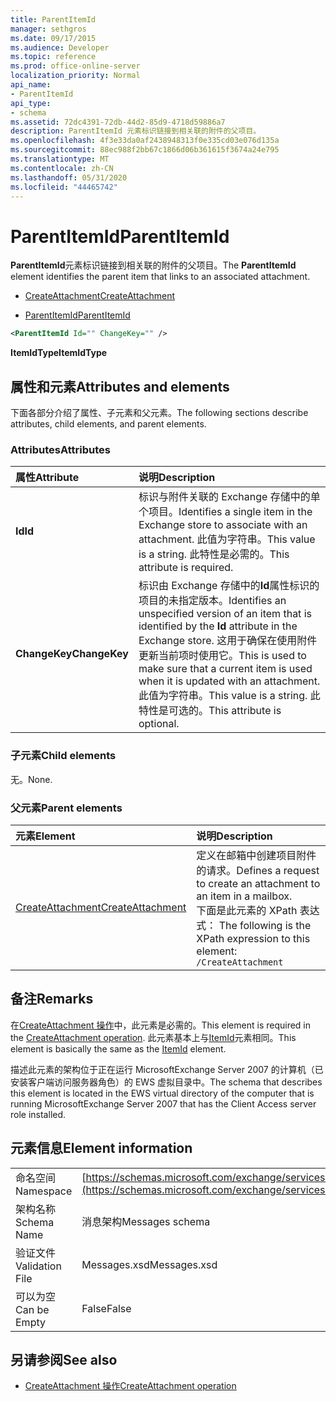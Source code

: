 ```yaml
---
title: ParentItemId
manager: sethgros
ms.date: 09/17/2015
ms.audience: Developer
ms.topic: reference
ms.prod: office-online-server
localization_priority: Normal
api_name:
- ParentItemId
api_type:
- schema
ms.assetid: 72dc4391-72db-44d2-85d9-4718d59886a7
description: ParentItemId 元素标识链接到相关联的附件的父项目。
ms.openlocfilehash: 4f3e33da0af2438948313f0e335cd03e076d135a
ms.sourcegitcommit: 88ec988f2bb67c1866d06b361615f3674a24e795
ms.translationtype: MT
ms.contentlocale: zh-CN
ms.lasthandoff: 05/31/2020
ms.locfileid: "44465742"
---
```

# <a name="parentitemid"></a><span data-ttu-id="183fd-103">ParentItemId</span><span class="sxs-lookup"><span data-stu-id="183fd-103">ParentItemId</span></span>

<span data-ttu-id="183fd-104">**ParentItemId**元素标识链接到相关联的附件的父项目。</span><span class="sxs-lookup"><span data-stu-id="183fd-104">The **ParentItemId** element identifies the parent item that links to an associated attachment.</span></span> 
  
- [<span data-ttu-id="183fd-105">CreateAttachment</span><span class="sxs-lookup"><span data-stu-id="183fd-105">CreateAttachment</span></span>](createattachment.md)
  
- [<span data-ttu-id="183fd-106">ParentItemId</span><span class="sxs-lookup"><span data-stu-id="183fd-106">ParentItemId</span></span>](parentitemid.md)
  
```xml
<ParentItemId Id="" ChangeKey="" />
```

<span data-ttu-id="183fd-107">**ItemIdType**</span><span class="sxs-lookup"><span data-stu-id="183fd-107">**ItemIdType**</span></span>

## <a name="attributes-and-elements"></a><span data-ttu-id="183fd-108">属性和元素</span><span class="sxs-lookup"><span data-stu-id="183fd-108">Attributes and elements</span></span>

<span data-ttu-id="183fd-109">下面各部分介绍了属性、子元素和父元素。</span><span class="sxs-lookup"><span data-stu-id="183fd-109">The following sections describe attributes, child elements, and parent elements.</span></span>
  
### <a name="attributes"></a><span data-ttu-id="183fd-110">Attributes</span><span class="sxs-lookup"><span data-stu-id="183fd-110">Attributes</span></span>

|<span data-ttu-id="183fd-111">**属性**</span><span class="sxs-lookup"><span data-stu-id="183fd-111">**Attribute**</span></span>|<span data-ttu-id="183fd-112">**说明**</span><span class="sxs-lookup"><span data-stu-id="183fd-112">**Description**</span></span>|
|:-----|:-----|
|<span data-ttu-id="183fd-113">**Id**</span><span class="sxs-lookup"><span data-stu-id="183fd-113">**Id**</span></span> <br/> |<span data-ttu-id="183fd-114">标识与附件关联的 Exchange 存储中的单个项目。</span><span class="sxs-lookup"><span data-stu-id="183fd-114">Identifies a single item in the Exchange store to associate with an attachment.</span></span> <span data-ttu-id="183fd-115">此值为字符串。</span><span class="sxs-lookup"><span data-stu-id="183fd-115">This value is a string.</span></span> <span data-ttu-id="183fd-116">此特性是必需的。</span><span class="sxs-lookup"><span data-stu-id="183fd-116">This attribute is required.</span></span>  <br/> |
|<span data-ttu-id="183fd-117">**ChangeKey**</span><span class="sxs-lookup"><span data-stu-id="183fd-117">**ChangeKey**</span></span> <br/> |<span data-ttu-id="183fd-118">标识由 Exchange 存储中的**Id**属性标识的项目的未指定版本。</span><span class="sxs-lookup"><span data-stu-id="183fd-118">Identifies an unspecified version of an item that is identified by the **Id** attribute in the Exchange store.</span></span> <span data-ttu-id="183fd-119">这用于确保在使用附件更新当前项时使用它。</span><span class="sxs-lookup"><span data-stu-id="183fd-119">This is used to make sure that a current item is used when it is updated with an attachment.</span></span> <span data-ttu-id="183fd-120">此值为字符串。</span><span class="sxs-lookup"><span data-stu-id="183fd-120">This value is a string.</span></span> <span data-ttu-id="183fd-121">此特性是可选的。</span><span class="sxs-lookup"><span data-stu-id="183fd-121">This attribute is optional.</span></span>  <br/> |
   
### <a name="child-elements"></a><span data-ttu-id="183fd-122">子元素</span><span class="sxs-lookup"><span data-stu-id="183fd-122">Child elements</span></span>

<span data-ttu-id="183fd-123">无。</span><span class="sxs-lookup"><span data-stu-id="183fd-123">None.</span></span>
  
### <a name="parent-elements"></a><span data-ttu-id="183fd-124">父元素</span><span class="sxs-lookup"><span data-stu-id="183fd-124">Parent elements</span></span>

|<span data-ttu-id="183fd-125">**元素**</span><span class="sxs-lookup"><span data-stu-id="183fd-125">**Element**</span></span>|<span data-ttu-id="183fd-126">**说明**</span><span class="sxs-lookup"><span data-stu-id="183fd-126">**Description**</span></span>|
|:-----|:-----|
|[<span data-ttu-id="183fd-127">CreateAttachment</span><span class="sxs-lookup"><span data-stu-id="183fd-127">CreateAttachment</span></span>](createattachment.md) <br/> |<span data-ttu-id="183fd-128">定义在邮箱中创建项目附件的请求。</span><span class="sxs-lookup"><span data-stu-id="183fd-128">Defines a request to create an attachment to an item in a mailbox.</span></span>  <br/> <span data-ttu-id="183fd-129">下面是此元素的 XPath 表达式： </span><span class="sxs-lookup"><span data-stu-id="183fd-129">The following is the XPath expression to this element:</span></span>  <br/>  `/CreateAttachment` <br/> |
   
## <a name="remarks"></a><span data-ttu-id="183fd-130">备注</span><span class="sxs-lookup"><span data-stu-id="183fd-130">Remarks</span></span>

<span data-ttu-id="183fd-131">在[CreateAttachment 操作](createattachment-operation.md)中，此元素是必需的。</span><span class="sxs-lookup"><span data-stu-id="183fd-131">This element is required in the [CreateAttachment operation](createattachment-operation.md).</span></span> <span data-ttu-id="183fd-132">此元素基本上与[ItemId](itemid.md)元素相同。</span><span class="sxs-lookup"><span data-stu-id="183fd-132">This element is basically the same as the [ItemId](itemid.md) element.</span></span> 
  
<span data-ttu-id="183fd-133">描述此元素的架构位于正在运行 MicrosoftExchange Server 2007 的计算机（已安装客户端访问服务器角色）的 EWS 虚拟目录中。</span><span class="sxs-lookup"><span data-stu-id="183fd-133">The schema that describes this element is located in the EWS virtual directory of the computer that is running MicrosoftExchange Server 2007 that has the Client Access server role installed.</span></span>
  
## <a name="element-information"></a><span data-ttu-id="183fd-134">元素信息</span><span class="sxs-lookup"><span data-stu-id="183fd-134">Element information</span></span>

|||
|:-----|:-----|
|<span data-ttu-id="183fd-135">命名空间</span><span class="sxs-lookup"><span data-stu-id="183fd-135">Namespace</span></span>  <br/> |[https://schemas.microsoft.com/exchange/services/2006/messages](https://schemas.microsoft.com/exchange/services/2006/messages) <br/> |
|<span data-ttu-id="183fd-136">架构名称</span><span class="sxs-lookup"><span data-stu-id="183fd-136">Schema Name</span></span>  <br/> |<span data-ttu-id="183fd-137">消息架构</span><span class="sxs-lookup"><span data-stu-id="183fd-137">Messages schema</span></span>  <br/> |
|<span data-ttu-id="183fd-138">验证文件</span><span class="sxs-lookup"><span data-stu-id="183fd-138">Validation File</span></span>  <br/> |<span data-ttu-id="183fd-139">Messages.xsd</span><span class="sxs-lookup"><span data-stu-id="183fd-139">Messages.xsd</span></span>  <br/> |
|<span data-ttu-id="183fd-140">可以为空</span><span class="sxs-lookup"><span data-stu-id="183fd-140">Can be Empty</span></span>  <br/> |<span data-ttu-id="183fd-141">False</span><span class="sxs-lookup"><span data-stu-id="183fd-141">False</span></span>  <br/> |
   
## <a name="see-also"></a><span data-ttu-id="183fd-142">另请参阅</span><span class="sxs-lookup"><span data-stu-id="183fd-142">See also</span></span>

- [<span data-ttu-id="183fd-143">CreateAttachment 操作</span><span class="sxs-lookup"><span data-stu-id="183fd-143">CreateAttachment operation</span></span>](createattachment-operation.md)

